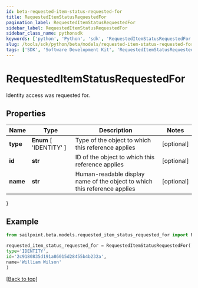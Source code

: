 ```yaml
---
id: beta-requested-item-status-requested-for
title: RequestedItemStatusRequestedFor
pagination_label: RequestedItemStatusRequestedFor
sidebar_label: RequestedItemStatusRequestedFor
sidebar_class_name: pythonsdk
keywords: ['python', 'Python', 'sdk', 'RequestedItemStatusRequestedFor', 'BetaRequestedItemStatusRequestedFor'] 
slug: /tools/sdk/python/beta/models/requested-item-status-requested-for
tags: ['SDK', 'Software Development Kit', 'RequestedItemStatusRequestedFor', 'BetaRequestedItemStatusRequestedFor']
---
```


# RequestedItemStatusRequestedFor

Identity access was requested for.

## Properties

Name | Type | Description | Notes
------------ | ------------- | ------------- | -------------
**type** |  **Enum** [  'IDENTITY' ] | Type of the object to which this reference applies | [optional] 
**id** | **str** | ID of the object to which this reference applies | [optional] 
**name** | **str** | Human-readable display name of the object to which this reference applies | [optional] 
}

## Example

```python
from sailpoint.beta.models.requested_item_status_requested_for import RequestedItemStatusRequestedFor

requested_item_status_requested_for = RequestedItemStatusRequestedFor(
type='IDENTITY',
id='2c9180835d191a86015d28455b4b232a',
name='William Wilson'
)

```
[[Back to top]](#) 

